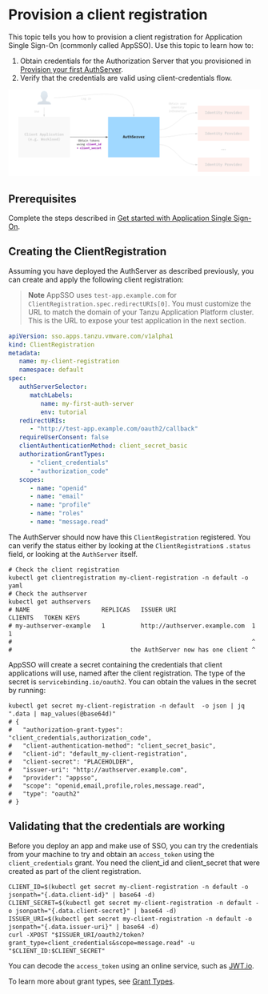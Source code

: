 # Provision a client registration

This topic tells you how to provision a client registration for Application Single
Sign-On (commonly called AppSSO). Use this topic to learn how to:

1. Obtain credentials for the Authorization Server that you provisioned in
   [Provision your first AuthServer](provision-auth-server.hbs.md).
2. Verify that the credentials are valid using client-credentials flow.

![Diagram of AppSSO's components, with AuthServer and ClientRegistration highlighted](../../images/app-sso/client-registration.png)

## Prerequisites

Complete the steps described in [Get started with Application Single Sign-On](./appsso-overview.hbs.md).

## Creating the ClientRegistration

Assuming you have deployed the AuthServer as described previously, you can create and apply the following client
registration:

> **Note** AppSSO uses `test-app.example.com` for `ClientRegistration.spec.redirectURIs[0]`. You must customize the URL
to match the domain of your Tanzu Application Platform cluster. This is the URL to expose your test application in the next
section.

```yaml
apiVersion: sso.apps.tanzu.vmware.com/v1alpha1
kind: ClientRegistration
metadata:
   name: my-client-registration
   namespace: default
spec:
   authServerSelector:
      matchLabels:
         name: my-first-auth-server
         env: tutorial
   redirectURIs:
      - "http://test-app.example.com/oauth2/callback"
   requireUserConsent: false
   clientAuthenticationMethod: client_secret_basic
   authorizationGrantTypes:
      - "client_credentials"
      - "authorization_code"
   scopes:
      - name: "openid"
      - name: "email"
      - name: "profile"
      - name: "roles"
      - name: "message.read"
```

The AuthServer should now have this `ClientRegistration` registered. You can verify the status either by
looking at the `ClientRegistration`s `.status` field, or looking at the `AuthServer` itself.

```shell
# Check the client registration
kubectl get clientregistration my-client-registration -n default -o yaml
# Check the authserver
kubectl get authservers
# NAME                    REPLICAS   ISSUER URI                     CLIENTS   TOKEN KEYS
# my-authserver-example   1          http://authserver.example.com  1         1
#                                                                   ^
#                                 the AuthServer now has one client ^
```

AppSSO will create a secret containing the credentials that client applications will use, named after the client
registration. The type of the secret is `servicebinding.io/oauth2`. You can obtain the values in the secret by running:

```shell
kubectl get secret my-client-registration -n default  -o json | jq ".data | map_values(@base64d)"
# {
#   "authorization-grant-types": "client_credentials,authorization_code",
#   "client-authentication-method": "client_secret_basic",
#   "client-id": "default_my-client-registration",
#   "client-secret": "PLACEHOLDER",
#   "issuer-uri": "http://authserver.example.com",
#   "provider": "appsso",
#   "scope": "openid,email,profile,roles,message.read",
#   "type": "oauth2"
# }
```

## Validating that the credentials are working

Before you deploy an app and make use of SSO, you can try the credentials from your machine to try and obtain
an `access_token` using the `client_credentials` grant. You need the client_id and client_secret that were created as
part of the client registration.

```shell
CLIENT_ID=$(kubectl get secret my-client-registration -n default -o jsonpath="{.data.client-id}" | base64 -d)
CLIENT_SECRET=$(kubectl get secret my-client-registration -n default -o jsonpath="{.data.client-secret}" | base64 -d)
ISSUER_URI=$(kubectl get secret my-client-registration -n default -o jsonpath="{.data.issuer-uri}" | base64 -d)
curl -XPOST "$ISSUER_URI/oauth2/token?grant_type=client_credentials&scope=message.read" -u "$CLIENT_ID:$CLIENT_SECRET"
```

You can decode the `access_token` using an online service, such as [JWT.io](https://jwt.io).

To learn more about grant types, see [Grant Types](../concepts/grant-types.hbs.md).

